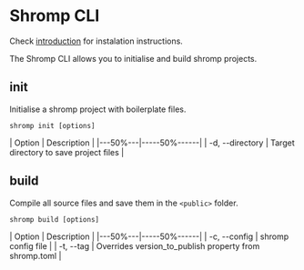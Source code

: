 <!--
nav_max: 1
-->
# Shromp CLI

Check [introduction](../1-introduction/index.md) for instalation instructions.

The Shromp CLI allows you to initialise and build shromp projects.

## init

Initialise a shromp project with boilerplate files.

```console
shromp init [options]
```
| Option | Description |
|---50%---|-----50%------|
| -d, --directory <path> | Target directory to save project files |

## build

Compile all source files and save them in the `<public>` folder.

```console
shromp build [options]
```

| Option | Description |
|---50%---|-----50%------|
| -c, --config <path to shromp.toml> | shromp config file |
| -t, --tag <string> | Overrides version_to_publish property from shromp.toml |


